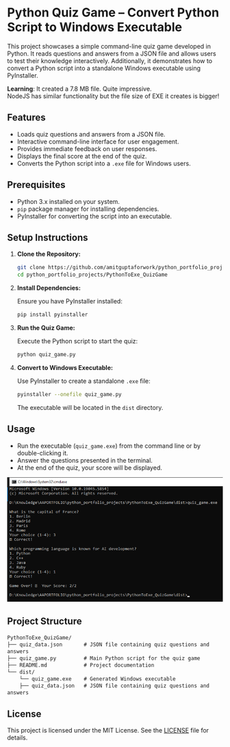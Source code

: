 
# Python Quiz Game – Convert Python Script to Windows Executable

This project showcases a simple command-line quiz game developed in Python.
It reads questions and answers from a JSON file and allows users to test their knowledge interactively.
Additionally, it demonstrates how to convert a Python script into a standalone Windows executable using PyInstaller.

**Learning**: It created a 7.8 MB file. Quite impressive.  
NodeJS has similar functionality but the file size of EXE it creates is bigger!

## Features

- Loads quiz questions and answers from a JSON file.
- Interactive command-line interface for user engagement.
- Provides immediate feedback on user responses.
- Displays the final score at the end of the quiz.
- Converts the Python script into a `.exe` file for Windows users.

## Prerequisites

- Python 3.x installed on your system.
- `pip` package manager for installing dependencies.
- PyInstaller for converting the script into an executable.

## Setup Instructions

1. **Clone the Repository:**

   ```bash
   git clone https://github.com/amitguptaforwork/python_portfolio_projects.git
   cd python_portfolio_projects/PythonToExe_QuizGame
   ```

2. **Install Dependencies:**

   Ensure you have PyInstaller installed:

   ```bash
   pip install pyinstaller
   ```

3. **Run the Quiz Game:**

   Execute the Python script to start the quiz:

   ```bash
   python quiz_game.py
   ```

4. **Convert to Windows Executable:**

   Use PyInstaller to create a standalone `.exe` file:

   ```bash
   pyinstaller --onefile quiz_game.py
   ```

   The executable will be located in the `dist` directory.

## Usage

- Run the executable (`quiz_game.exe`) from the command line or by double-clicking it.
- Answer the questions presented in the terminal.
- At the end of the quiz, your score will be displayed.

![Example Run](exampleRun.png)

## Project Structure

```plaintext
PythonToExe_QuizGame/
├── quiz_data.json       # JSON file containing quiz questions and answers
├── quiz_game.py         # Main Python script for the quiz game
├── README.md            # Project documentation
└── dist/
    └── quiz_game.exe    # Generated Windows executable
    ├── quiz_data.json   # JSON file containing quiz questions and answers
```

## License

This project is licensed under the MIT License. See the [LICENSE](LICENSE) file for details.
